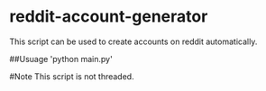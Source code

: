 # reddit-account-generator

This script can be used to create accounts on reddit automatically.

##Usuage
'python main.py'

#Note
This script is not threaded.
